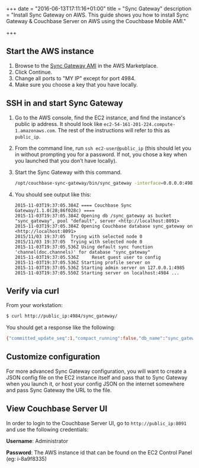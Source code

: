 +++
date = "2016-06-13T17:11:16+01:00"
title = "Sync Gateway"
description = "Install Sync Gateway on AWS. This guide shows you how to install Sync Gateway & Couchbase Server on AWS using the Couchbase Mobile AMI."

+++

## Start the AWS instance

1. Browse to the [Sync Gateway AMI](https://aws.amazon.com/marketplace/pp/B013XDO1B4) in the AWS Marketplace.
2. Click Continue.
3. Change all ports to "MY IP" except for port 4984.
4. Make sure you choose a key that you have locally.

## SSH in and start Sync Gateway

1. Go to the AWS console, find the EC2 instance, and find the instance's public ip address. It should look like `ec2-54-161-201-224.compute-1.amazonaws.com`. The rest of the instructions will refer to this as `public_ip`.
2. From the command line, run `ssh ec2-user@public_ip` (this should let you in without prompting you for a password. If not, you chose a key when you launched that you don’t have locally).
3. Start the Sync Gateway with this command.

    ```bash
    /opt/couchbase-sync-gateway/bin/sync_gateway -interface=0.0.0.0:4984 -url=http://localhost:8091 -bucket=sync_gateway -dbname=sync_gateway
    ```

4. You should see output like this:

    ```
    2015-11-03T19:37:05.384Z ==== Couchbase Sync Gateway/1.1.0(28;86f028c) ====
    2015-11-03T19:37:05.384Z Opening db /sync_gateway as bucket "sync_gateway", pool "default", server <http://localhost:8091>
    2015-11-03T19:37:05.384Z Opening Couchbase database sync_gateway on <http://localhost:8091>
    2015/11/03 19:37:05  Trying with selected node 0
    2015/11/03 19:37:05  Trying with selected node 0
    2015-11-03T19:37:05.536Z Using default sync function 'channel(doc.channels)' for database "sync_gateway"
    2015-11-03T19:37:05.536Z     Reset guest user to config
    2015-11-03T19:37:05.536Z Starting profile server on
    2015-11-03T19:37:05.536Z Starting admin server on 127.0.0.1:4985
    2015-11-03T19:37:05.550Z Starting server on localhost:4984 ...
    ```

## Verify via curl

From your workstation:
```bash
$ curl http://public_ip:4984/sync_gateway/
```
You should get a response like the following:
```bash
{"committed_update_seq":1,"compact_running":false,"db_name":"sync_gateway","disk_format_version":0,"instance_start_time":1446579479331843,"purge_seq":0,"update_seq":1}
```

## Customize configuration
For more advanced Sync Gateway configuration, you will want to create a JSON config file on the EC2 instance itself and pass that to Sync Gateway when you launch it, or host your config JSON on the internet somewhere and pass Sync Gateway the URL to the file.

## View Couchbase Server UI
In order to login to the Couchbase Server UI, go to `http://public_ip:8091` and use the following credentials:

**Username**: Administrator

**Password**: The AWS instance id that can be found on the EC2 Control Panel (eg: i-8a9f8335)